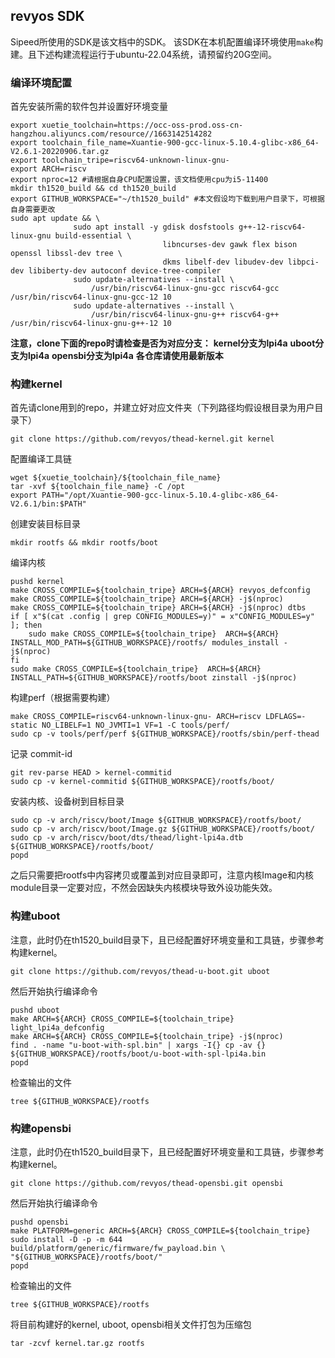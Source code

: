 ## revyos SDK 
Sipeed所使用的SDK是该文档中的SDK。
该SDK在本机配置编译环境使用`make`构建。且下述构建流程运行于ubuntu-22.04系统，请预留约20G空间。
### 编译环境配置
首先安装所需的软件包并设置好环境变量
```
export xuetie_toolchain=https://occ-oss-prod.oss-cn-hangzhou.aliyuncs.com/resource//1663142514282
export toolchain_file_name=Xuantie-900-gcc-linux-5.10.4-glibc-x86_64-V2.6.1-20220906.tar.gz
export toolchain_tripe=riscv64-unknown-linux-gnu-
export ARCH=riscv
export nproc=12 #请根据自身CPU配置设置，该文档使用cpu为i5-11400
mkdir th1520_build && cd th1520_build
export GITHUB_WORKSPACE="~/th1520_build" #本文假设均下载到用户目录下，可根据自身需要更改
sudo apt update && \
              sudo apt install -y gdisk dosfstools g++-12-riscv64-linux-gnu build-essential \
                                  libncurses-dev gawk flex bison openssl libssl-dev tree \
                                  dkms libelf-dev libudev-dev libpci-dev libiberty-dev autoconf device-tree-compiler
              sudo update-alternatives --install \
                  /usr/bin/riscv64-linux-gnu-gcc riscv64-gcc /usr/bin/riscv64-linux-gnu-gcc-12 10
              sudo update-alternatives --install \
                  /usr/bin/riscv64-linux-gnu-g++ riscv64-g++ /usr/bin/riscv64-linux-gnu-g++-12 10
```
**注意，clone下面的repo时请检查是否为对应分支：**
**kernel分支为lpi4a**
**uboot分支为lpi4a**
**opensbi分支为lpi4a**
**各仓库请使用最新版本**
### 构建kernel
首先请clone用到的repo，并建立好对应文件夹（下列路径均假设根目录为用户目录下）
```shell
git clone https://github.com/revyos/thead-kernel.git kernel
```
配置编译工具链
```shell
wget ${xuetie_toolchain}/${toolchain_file_name}
tar -xvf ${toolchain_file_name} -C /opt
export PATH="/opt/Xuantie-900-gcc-linux-5.10.4-glibc-x86_64-V2.6.1/bin:$PATH"
```
创建安装目标目录
```shell
mkdir rootfs && mkdir rootfs/boot
```
编译内核
```shell
pushd kernel
make CROSS_COMPILE=${toolchain_tripe} ARCH=${ARCH} revyos_defconfig
make CROSS_COMPILE=${toolchain_tripe} ARCH=${ARCH} -j$(nproc)
make CROSS_COMPILE=${toolchain_tripe} ARCH=${ARCH} -j$(nproc) dtbs
if [ x"$(cat .config | grep CONFIG_MODULES=y)" = x"CONFIG_MODULES=y" ]; then
    sudo make CROSS_COMPILE=${toolchain_tripe}  ARCH=${ARCH} INSTALL_MOD_PATH=${GITHUB_WORKSPACE}/rootfs/ modules_install -j$(nproc)
fi
sudo make CROSS_COMPILE=${toolchain_tripe}  ARCH=${ARCH} INSTALL_PATH=${GITHUB_WORKSPACE}/rootfs/boot zinstall -j$(nproc)
```
构建perf（根据需要构建）
```shell
make CROSS_COMPILE=riscv64-unknown-linux-gnu- ARCH=riscv LDFLAGS=-static NO_LIBELF=1 NO_JVMTI=1 VF=1 -C tools/perf/
sudo cp -v tools/perf/perf ${GITHUB_WORKSPACE}/rootfs/sbin/perf-thead
```
记录 commit-id
```shell
git rev-parse HEAD > kernel-commitid
sudo cp -v kernel-commitid ${GITHUB_WORKSPACE}/rootfs/boot/
```
安装内核、设备树到目标目录
```shell
sudo cp -v arch/riscv/boot/Image ${GITHUB_WORKSPACE}/rootfs/boot/
sudo cp -v arch/riscv/boot/Image.gz ${GITHUB_WORKSPACE}/rootfs/boot/
sudo cp -v arch/riscv/boot/dts/thead/light-lpi4a.dtb ${GITHUB_WORKSPACE}/rootfs/boot/
popd
```
之后只需要把rootfs中内容拷贝或覆盖到对应目录即可，注意内核Image和内核module目录一定要对应，不然会因缺失内核模块导致外设功能失效。

### 构建uboot
注意，此时仍在th1520_build目录下，且已经配置好环境变量和工具链，步骤参考构建kernel。
```shell
git clone https://github.com/revyos/thead-u-boot.git uboot
```
然后开始执行编译命令
```shell
pushd uboot
make ARCH=${ARCH} CROSS_COMPILE=${toolchain_tripe} light_lpi4a_defconfig
make ARCH=${ARCH} CROSS_COMPILE=${toolchain_tripe} -j$(nproc)
find . -name "u-boot-with-spl.bin" | xargs -I{} cp -av {} ${GITHUB_WORKSPACE}/rootfs/boot/u-boot-with-spl-lpi4a.bin
popd
```
检查输出的文件
```shell
tree ${GITHUB_WORKSPACE}/rootfs
```
### 构建opensbi
注意，此时仍在th1520_build目录下，且已经配置好环境变量和工具链，步骤参考构建kernel。
```shell
git clone https://github.com/revyos/thead-opensbi.git opensbi
```
然后开始执行编译命令
```shell
pushd opensbi
make PLATFORM=generic ARCH=${ARCH} CROSS_COMPILE=${toolchain_tripe} 
sudo install -D -p -m 644 build/platform/generic/firmware/fw_payload.bin \
"${GITHUB_WORKSPACE}/rootfs/boot/"
popd
```
检查输出的文件
```
tree ${GITHUB_WORKSPACE}/rootfs
```
将目前构建好的kernel, uboot, opensbi相关文件打包为压缩包
```shell
tar -zcvf kernel.tar.gz rootfs
```
